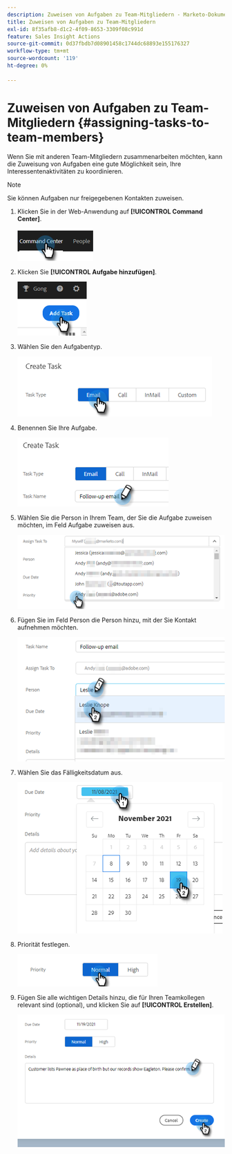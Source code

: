 ```yaml
---
description: Zuweisen von Aufgaben zu Team-Mitgliedern - Marketo-Dokumente - Produktdokumentation
title: Zuweisen von Aufgaben zu Team-Mitgliedern
exl-id: 8f35afb8-d1c2-4f09-8653-3309f08c991d
feature: Sales Insight Actions
source-git-commit: 0d37fbdb7d08901458c1744dc68893e155176327
workflow-type: tm+mt
source-wordcount: '119'
ht-degree: 0%

---
```


# Zuweisen von Aufgaben zu Team-Mitgliedern {#assigning-tasks-to-team-members}

Wenn Sie mit anderen Team-Mitgliedern zusammenarbeiten möchten, kann die Zuweisung von Aufgaben eine gute Möglichkeit sein, Ihre Interessentenaktivitäten zu koordinieren.

>[!NOTE]
>
>Sie können Aufgaben nur freigegebenen Kontakten zuweisen.

1. Klicken Sie in der Web-Anwendung auf **[!UICONTROL Command Center]**.

   ![](assets/assigning-tasks-to-team-members-1.png)

1. Klicken Sie **[!UICONTROL Aufgabe hinzufügen]**.

   ![](assets/assigning-tasks-to-team-members-2.png)

1. Wählen Sie den Aufgabentyp.

   ![](assets/assigning-tasks-to-team-members-3.png)

1. Benennen Sie Ihre Aufgabe.

   ![](assets/assigning-tasks-to-team-members-4.png)

1. Wählen Sie die Person in Ihrem Team, der Sie die Aufgabe zuweisen möchten, im Feld Aufgabe zuweisen aus.

   ![](assets/assigning-tasks-to-team-members-5.png)

1. Fügen Sie im Feld Person die Person hinzu, mit der Sie Kontakt aufnehmen möchten.

   ![](assets/assigning-tasks-to-team-members-6.png)

1. Wählen Sie das Fälligkeitsdatum aus.

   ![](assets/assigning-tasks-to-team-members-7.png)

1. Priorität festlegen.

   ![](assets/assigning-tasks-to-team-members-8.png)

1. Fügen Sie alle wichtigen Details hinzu, die für Ihren Teamkollegen relevant sind (optional), und klicken Sie auf **[!UICONTROL Erstellen]**.

   ![](assets/assigning-tasks-to-team-members-9.png)
